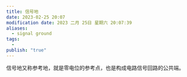 ```yaml
---
title: 信号地
date: 2023-02-25 20:07
modification date: 2023 二月 25日 星期六 20:07:39
aliases:
  - signal ground
tags:
  - 
publish: "true"
---
```


信号地又称参考地，就是零电位的参考点，也是构成电路信号回路的公共端。
